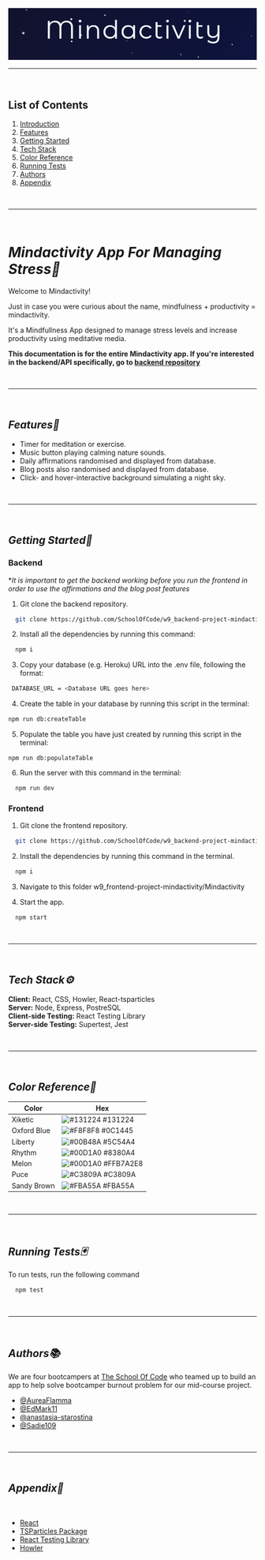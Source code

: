 
<img src="./assets/Screenshot 2022-06-29 100133.jpg" />


<br/>

---

<br />


## List of Contents
1. [Introduction](#mindactivity-app-for-managing-stress)
2. [Features](#features)
3. [Getting Started](#getting-started)
4. [Tech Stack](#tech-stack)
5. [Color Reference](#color-reference)
6. [Running Tests](#running-tests)
7. [Authors](#authors)
8. [Appendix](#appendix)


<br/>

---

<br />

# ***Mindactivity App For Managing Stress🧘***

Welcome to Mindactivity!


Just in case you were curious about the name, mindfulness + productivity = mindactivity.


It's a Mindfullness App designed to manage stress levels and increase productivity using meditative media.

**This documentation is for the entire Mindactivity app. If you're interested in the backend/API specifically, go to [backend repository](https://github.com/SchoolOfCode/w9_backend-project-mindactivity)**


<br/>

---

<br />


## ***Features🎩***
- Timer for meditation or exercise.
- Music button playing calming nature sounds.
- Daily affirmations randomised and displayed from database.
- Blog posts also randomised and displayed from database.
- Click- and hover-interactive background simulating a night sky.

<br/>

---

<br />

## ***Getting Started🏁***


### **Backend** ###

**It is important to get the backend working before you run the frontend in order to use the affirmations and the blog post features*
1. Git clone the backend repository.
```bash
  git clone https://github.com/SchoolOfCode/w9_backend-project-mindactivity
```
2. Install all the dependencies by running this command:
```bash
  npm i
```
3. Copy your database (e.g. Heroku) URL into the .env file, following the format:
```bash
 DATABASE_URL = <Database URL goes here>
```
4. Create the table in your database by running this script in the terminal:
```bash
npm run db:createTable
```
5. Populate the table you have just created by running this script in the terminal:
```
npm run db:populateTable
```
6. Run the server with this command in the terminal:
```bash
  npm run dev
```

### **Frontend** ###

1. Git clone the frontend repository.
```bash
  git clone https://github.com/SchoolOfCode/w9_backend-project-mindactivity
```
2. Install the dependencies by running this command in the terminal.  
```bash
  npm i
```
3. Navigate to this folder w9_frontend-project-mindactivity/Mindactivity

4. Start the app.
```bash
  npm start
```

<br/>

---

<br />


## ***Tech Stack⚙️***

**Client:** React, CSS, Howler, React-tsparticles
</br>
**Server:** Node, Express, PostreSQL
</br>
**Client-side Testing:** React Testing Library
</br>
**Server-side Testing:** Supertest, Jest

<br/>

---

<br />


## ***Color Reference🎨***
| Color             | Hex                                                                |
| ----------------- | ------------------------------------------------------------------ |
| Xiketic | ![#131224](https://via.placeholder.com/10/131224?text=+) #131224 |
| Oxford Blue | ![#F8F8F8](https://via.placeholder.com/10/0C1445?text=+) #0C1445 |
| Liberty | ![#00B48A](https://via.placeholder.com/10/5C54A4?text=+) #5C54A4 |
| Rhythm | ![#00D1A0](https://via.placeholder.com/10/8380A4?text=+) #8380A4 |
| Melon | ![#00D1A0](https://via.placeholder.com/10/FFB7A2E8?text=+) #FFB7A2E8 |
| Puce | ![#C3809A](https://via.placeholder.com/10/C3809A?text=+) #C3809A |
| Sandy Brown | ![#FBA55A](https://via.placeholder.com/10/FBA55A?text=+) #FBA55A |


<br/>

---

<br />


## ***Running Tests🃏***
To run tests, run the following command
```bash
  npm test
```
<br/>

---

<br />

## ***Authors📚***

We are four bootcampers at [The School Of Code](https://github.com/SchoolOfCode) who teamed up to build an app to help solve bootcamper burnout problem for our mid-course project.

- [@AureaFlamma](https://www.github.com/AureaFlamma)
- [@EdMark11](https://www.github.com/EdMark11)
- [@anastasia-starostina](https://www.github.com/anastasia-starostina)
- [@Sadie109](https://www.github.com/Sadie109)

<br/>

---

<br />


## ***Appendix📝***
</br>

- [React](https://reactjs.org/docs/getting-started.html)
- [TSParticles Package](https://www.npmjs.com/package/express-generator-esmodules)
- [React Testing Library](https://testing-library.com/docs/react-testing-library/intro/)
- [Howler](https://www.npmjs.com/package/howler)

